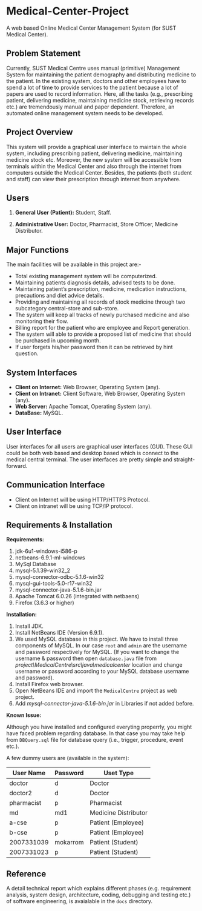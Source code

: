 # Medical-Center-Project

A web based Online Medical Center Management System (for SUST Medical Center).

Problem Statement
-----------------
Currently, SUST Medical Centre uses manual (primitive) Management System for maintaining the patient demography and distributing medicine to the patient. In the existing system, doctors and other employees have to spend a lot of time to provide services to the patient because a lot of papers are used to record information. Here, all the tasks (e.g., prescribing patient, delivering medicine, maintaining medicine stock, retrieving records etc.) are tremendously manual and paper dependent. Therefore, an automated online management system needs to be developed.

Project Overview
----------------
This system will provide a graphical user interface to maintain the whole system, including prescribing patient, delivering medicine, maintaining medicine stock etc. Moreover, the new system will be accessible from terminals within the Medical Center and also through the internet from computers outside the Medical Center. Besides, the patients (both student and staff) can view their prescription through internet from anywhere. 

Users
-----
1) **General User (Patient):** Student, Staff.

2)	**Administrative User:** Doctor, Pharmacist, Store Officer, Medicine Distributor.

Major Functions
---------------
The main facilities will be available in this project are:- 
- Total existing management system will be computerized.
- Maintaining patients diagnosis details, advised tests to be done. 
- Maintaining patient’s prescription, medicine, medication instructions, precautions and diet advice details.
- Providing and maintaining all records of stock medicine through two subcategory central-store and sub-store. 
-	The system will keep all tracks of newly purchased medicine and also monitoring their flow.
-	Billing report for the patient who are employee and Report generation.
-	The system will able to provide a proposed list of medicine that should be purchased in upcoming month.
-	If user forgets his/her password then it can be retrieved by hint question.

System Interfaces
-----------------
- **Client on Internet:** Web Browser, Operating System (any).
- **Client on Intranet:** Client Software, Web Browser, Operating System (any).
- **Web Server:** Apache Tomcat, Operating System (any).
- **DataBase:** MySQL.

User Interface
--------------
User interfaces for all users are graphical user interfaces (GUI). These GUI could be both web based and desktop based which is connect to the medical central terminal. The user interfaces are pretty simple and straight-forward.

Communication Interface
-----------------------
- Client on Internet will be using HTTP/HTTPS Protocol.
- Client on intranet will be using TCP/IP protocol.

Requirements & Installation
---------------------------
**Requirements:**

1. jdk-6u1-windows-i586-p
2. netbeans-6.9.1-ml-windows
3. MySql Database
  1. mysql-5.1.39-win32_2
  2. mysql-connector-odbc-5.1.6-win32
  3. mysql-gui-tools-5.0-r17-win32
4. mysql-connector-java-5.1.6-bin.jar
5. Apache Tomcat 6.0.26 (integrated with netbaens)
6. Firefox  (3.6.3 or higher)

**Installation:**

1. Install JDK.
2. Install NetBeans IDE (Version 6.9.1).
3. We used MySQL database in this project. We have to install  three components of MySQL. In our case `root` and `admin` are the username and password respectively for MySQL. (If you want to change the username & password then open `database.java` file from *project\MedicalCentre\src\java\medicalcenter* location and change username or  password according to your MySQL database username and password).
4. Install Firefox web browser.
5. Open NetBeans IDE and import the `MedicalCentre` project as web project.
6. Add *mysql-connector-java-5.1.6-bin.jar* in Libraries if not added before.

**Known Issue:**

Although you have installed and configured everyting properrly, you might have faced problem regarding database. In that case you may take help from `DBQuery.sql` file for database query (i.e., trigger, procedure, event etc.).

A few dummy users are (available in the system):

User Name  | Password | Uset Type
------------- | ------------- | -----------
doctor  | d | Doctor
doctor2	| d | Doctor
pharmacist |	p | Pharmacist
md |	md1 | Medicine Distributor
a-cse	| p | Patient (Employee)	
b-cse	| p | Patient (Employee)
2007331039 |	mokarrom | Patient (Student)
2007331023 |	p | Patient (Student)	

Reference
---------
A detail technical report which explains different phases (e.g. requirement analysis, system design, architecture, coding, debugging and testing etc.) of software engineering, is avaialable in the `docs` directory. 

